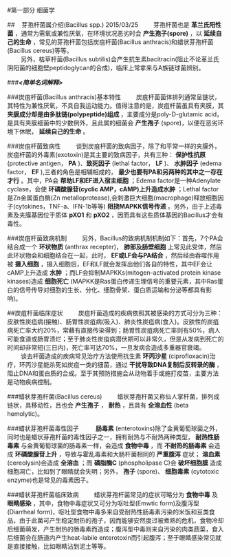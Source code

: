#第一部分 细菌学

##&nbsp;&nbsp;&nbsp;&nbsp;芽孢杆菌属介绍(Bacillus spp.) 2015/03/25
&nbsp;&nbsp;&nbsp;&nbsp;&nbsp;&nbsp;&nbsp;&nbsp;芽孢杆菌也是 __革兰氏阳性菌__ ，通常为需氧或兼性厌氧，在环境状况恶劣时会 __产生孢子(spore)__ ，以 __延续自己的生命__ ，常见的芽孢杆菌包括炭疽杆菌(Bacillus anthracis)和蜡状芽孢杆菌(Bacillus cereus)等等。  
&nbsp;&nbsp;&nbsp;&nbsp;&nbsp;&nbsp;&nbsp;&nbsp;另外，枯草杆菌(Bacillus subtilis)会产生抗生素bacitracin(阻止不论革兰氏阴阳菌的细胞壁peptidoglycan的合成)，临床上常拿来与A族链球菌辨别。

###___<简单名词解释>___

###炭疽杆菌(Bacillus anthracis)基本特性
&nbsp;&nbsp;&nbsp;&nbsp;&nbsp;&nbsp;&nbsp;&nbsp;炭疽杆菌菌体排列通常呈链状，其特性为兼性厌氧，不具自我运动能力。值得注意的是，炭疽杆菌虽具有夹膜，其 __夹膜成分却是由多肽链(polypeptide)组成__ ，主要成分是poly-D-glutamic acid，是具有夹膜细菌中的少数例外，且此属的细菌会 __产生孢子__ (spore)，以便在恶劣环境下休眠， __延续自己的生命__ 。

###炭疽杆菌致病性
&nbsp;&nbsp;&nbsp;&nbsp;&nbsp;&nbsp;&nbsp;&nbsp;谈到炭疽杆菌的致病因子，除了和平常一样的夹膜外，炭疽杆菌的外毒素(exotoxin)是其主要的致病因子，共有三种： __保护性抗原__ (protective antigen， __PA__ )、__致死因子__ (lethal factor， __LF__ )、 __水肿因子__ (edema factor， __EF__ ),三者的角色是相辅相成的， __最少也要有PA和另两种的其中之一存在才行__ 。其中，PA会 __帮助LF和EF进入宿主细胞__ ；Edema factor是一种Adenylate cyclase，会使 __环磷酸腺苷(cyclic AMP，cAMP)上升造成水肿__ ；Lethal factor是Zn金属蛋白酶(Zn metalloprotease),会刺激巨大细胞(macrophage)释放细胞因子(cytokines，TNF-a、IFN-1b等等) __阻挠MAPKK信号传递__ 。另外，由于上述毒素及夹膜基因位于质体 __pXO1__ 和 __pXO2__ ，因而具有这些质体基因的Bacillus才会有毒性。  

###炭疽杆菌致病机制
&nbsp;&nbsp;&nbsp;&nbsp;&nbsp;&nbsp;&nbsp;&nbsp;另外，Bacillus的致病机制机制如下：首先，7个PA会结合成一个 __环状物质__ (anthrax recepter)， __肺部及肠壁细胞__ 上常见此受体，然后此环状物会和细胞结合在一起，此时， __EF或LF会与PA结合__ ，然后经由吞噬作用被 __摄入细胞__ ，摄入细胞后，EF和LF就会发挥出他们各自的特性，其中EF会让cAMP上升造成 __水肿__ ；而LF会抑制MAPKKs(mitogen-activated protein kinase kinases)造成 __细胞死亡__ (MAPKK是Ras蛋白传递生理信号的重要元素，其中Ras蛋白的信号传导对细胞的生长、分化、细胞骨架、蛋白质运输和分泌等都具有影响)。 

##炭疽杆菌临床症状 
&nbsp;&nbsp;&nbsp;&nbsp;&nbsp;&nbsp;&nbsp;&nbsp;炭疽杆菌造成的疾病依照其被感染的方式可分为三种：皮肤性炭疽病(接触)、肠胃性炭疽病(吸入)、肺炎性炭疽病(食入)。皮肤性的炭疽病死亡率大约20%，常藉有直接传染得到；肠胃性炭疽病死亡率则有50%，病人可能食道或肠胃溃烂；至于肺炎性炭疽病潜伏期可以非常久，但是从发病到死亡的时间却非常短(三日内)，死亡率可达70%，一旦发病会造成多重器官衰竭。  
&nbsp;&nbsp;&nbsp;&nbsp;&nbsp;&nbsp;&nbsp;&nbsp;谈去杆菌造成的疾病常见治疗方法使用抗生素 __环丙沙星__ (ciprofloxacin)治疗，环丙沙星能杀死如炭疽一类的细菌，通过 __干扰导致DNA复制后反转录的酶__ ，阻止DNA和蛋白质的合成。至于其预防措施会从动物着手或施打疫苗，主要方法是动物疾病控制。

###蜡状芽孢杆菌(Bacillus cereus)
&nbsp;&nbsp;&nbsp;&nbsp;&nbsp;&nbsp;&nbsp;&nbsp;蜡状芽孢杆菌又称仙人掌杆菌，排列成链状，具移动性，且也会 __产生孢子__ ， __耐热__ ，且具有 __全溶血性__ (beta hemolytic)。

###蜡状芽孢杆菌毒性因子
&nbsp;&nbsp;&nbsp;&nbsp;&nbsp;&nbsp;&nbsp;&nbsp; __肠毒素__ (enterotoxins)除了金黄葡萄球菌之外，同时也是蜡状芽孢杆菌的毒性因子之一，拥有耐热与不耐热两种类型， __耐热性肠毒素__ 与金黄葡萄球菌的肠毒素一样，会造成 __食物中毒__ ，而 __不耐热的肠毒素__ 会造成 __环磷酸腺苷上升__ ，导致与霍乱毒素和大肠杆菌相同的 __严重腹泻__ 症状； __溶血素__ (cereolysin)会造成 __全溶血__ ；而 __磷脂酶C__ (phospholipase C)会 __破坏细胞膜__ 造成细胞凋亡，比如到了眼睛就会失明；另外， __孢子__ (spore)、 __细胞毒素__ (cytotoxic enzyme)也是常见的毒素因子。

###蜡状芽孢杆菌临床致病
&nbsp;&nbsp;&nbsp;&nbsp;&nbsp;&nbsp;&nbsp;&nbsp;蜡状芽孢杆菌常见的症状可略分为 __食物中毒__ 及 __眼睛感染__ ，其中，食物中毒症状又可分为呕吐型(Emwtic form)及腹泻型(Diarrheal form)，呕吐型食物中毒多来自受耐热性肠毒素污染的米饭和豆类食品，由于此菌可产生稳定耐热的孢子，因而能够安然度过被煮熟的危机，食物冷却后细菌萌发，产生耐热的肠毒素而造成；腹泻型中毒则来自污染的肉类蔬菜，食入后细菌会在肠道内产生heat-labile enterotoxin而引起腹泻；至于眼睛感染常见就是直接接触，比如眼睛沾到泥土等等。